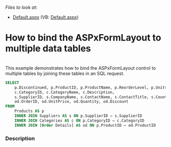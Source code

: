 <!-- default file list -->
*Files to look at*:

* [Default.aspx](./CS/WebSite/Default.aspx) (VB: [Default.aspx](./VB/WebSite/Default.aspx))
<!-- default file list end -->
# How to bind the ASPxFormLayout to multiple data tables


<p><br />
This example demonstrates how to bind the ASPxFormLayout control to multiple tables by joining these tables in an SQL request.<br />


```sql
SELECT
    p.Discontinued, p.ProductID, p.ProductName, p.ReorderLevel, p.UnitsOnOrder, p.UnitsInStock, p.UnitPrice, p.QuantityPerUnit,
    c.CategoryID, c.CategoryName, c.Description,
    s.SupplierID, s.CompanyName, s.ContactName, s.ContactTitle, s.Country, s.Region, s.City, s.Address, s.Phone, s.Fax,  s.PostalCode, s.HomePage,
    od.OrderID, od.UnitPrice, od.Quantity, od.Discount
FROM
    Products AS p
    INNER JOIN Suppliers AS s ON p.SupplierID = s.SupplierID
    INNER JOIN Categories AS c ON p.CategoryID = c.CategoryID
    INNER JOIN [Order Details] AS od ON p.ProductID = od.ProductID
```

 </p>


<h3>Description</h3>

<p><br />
</p>

<br/>


